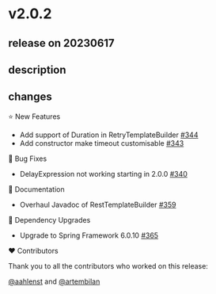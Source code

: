 # v2.0.2

## release on 20230617

## description

## changes

⭐ New Features

* Add support of Duration in RetryTemplateBuilder <a href="https://github.com/spring-projects/spring-retry/pull/344" data-hovercard-type="pull_request" data-hovercard-url="/spring-projects/spring-retry/pull/344/hovercard">#344</a>
* Add constructor make timeout customisable <a href="https://github.com/spring-projects/spring-retry/pull/343" data-hovercard-type="pull_request" data-hovercard-url="/spring-projects/spring-retry/pull/343/hovercard">#343</a>

🐞 Bug Fixes

* DelayExpression not working starting in 2.0.0 <a href="https://github.com/spring-projects/spring-retry/issues/340" data-hovercard-type="issue" data-hovercard-url="/spring-projects/spring-retry/issues/340/hovercard">#340</a>

📔 Documentation

* Overhaul Javadoc of RestTemplateBuilder <a href="https://github.com/spring-projects/spring-retry/pull/359" data-hovercard-type="pull_request" data-hovercard-url="/spring-projects/spring-retry/pull/359/hovercard">#359</a>

🔨 Dependency Upgrades

* Upgrade to Spring Framework 6.0.10 <a href="https://github.com/spring-projects/spring-retry/issues/365" data-hovercard-type="issue" data-hovercard-url="/spring-projects/spring-retry/issues/365/hovercard">#365</a>

❤️ Contributors

Thank you to all the contributors who worked on this release:

<a class="user-mention notranslate" data-hovercard-type="user" data-hovercard-url="/users/aahlenst/hovercard" data-octo-click="hovercard-link-click" data-octo-dimensions="link_type:self" href="https://github.com/aahlenst">@aahlenst</a> and <a class="user-mention notranslate" data-hovercard-type="user" data-hovercard-url="/users/artembilan/hovercard" data-octo-click="hovercard-link-click" data-octo-dimensions="link_type:self" href="https://github.com/artembilan">@artembilan</a>

